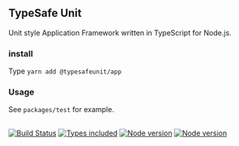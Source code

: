 ## TypeSafe Unit

Unit style Application Framework written in TypeScript for Node.js.

### install

Type `yarn add @typesafeunit/app`

### Usage

See `packages/test` for example.

##

[![Build Status](https://badgen.net/travis/izatop/typesafeunit)](https://travis-ci.com/izatop/typesafeunit)
[![Types included](https://badgen.net/npm/types/tslib)](https://github.com/izatop/typesafeunit)
[![Node version](https://badgen.net/npm/node/next)](https://github.com/izatop/typesafeunit)
[![Node version](https://badgen.net/badge/license/MIT/red)](https://github.com/izatop/typesafeunit)
